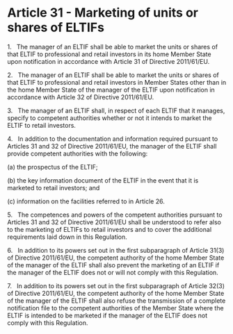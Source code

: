 # Article 31 - Marketing of units or shares of ELTIFs


1.   The manager of an ELTIF shall be able to market the units or shares of that ELTIF to professional and retail investors in its home Member State upon notification in accordance with Article 31 of Directive 2011/61/EU.

2.   The manager of an ELTIF shall be able to market the units or shares of that ELTIF to professional and retail investors in Member States other than in the home Member State of the manager of the ELTIF upon notification in accordance with Article 32 of Directive 2011/61/EU.

3.   The manager of an ELTIF shall, in respect of each ELTIF that it manages, specify to competent authorities whether or not it intends to market the ELTIF to retail investors.

4.   In addition to the documentation and information required pursuant to Articles 31 and 32 of Directive 2011/61/EU, the manager of the ELTIF shall provide competent authorities with the following:

(a) the prospectus of the ELTIF;

(b) the key information document of the ELTIF in the event that it is marketed to retail investors; and

(c) information on the facilities referred to in Article 26.

5.   The competences and powers of the competent authorities pursuant to Articles 31 and 32 of Directive 2011/61/EU shall be understood to refer also to the marketing of ELTIFs to retail investors and to cover the additional requirements laid down in this Regulation.

6.   In addition to its powers set out in the first subparagraph of Article 31(3) of Directive 2011/61/EU, the competent authority of the home Member State of the manager of the ELTIF shall also prevent the marketing of an ELTIF if the manager of the ELTIF does not or will not comply with this Regulation.

7.   In addition to its powers set out in the first subparagraph of Article 32(3) of Directive 2011/61/EU, the competent authority of the home Member State of the manager of the ELTIF shall also refuse the transmission of a complete notification file to the competent authorities of the Member State where the ELTIF is intended to be marketed if the manager of the ELTIF does not comply with this Regulation.
